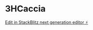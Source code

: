 # 3HCaccia

[Edit in StackBlitz next generation editor ⚡️](https://stackblitz.com/~/github.com/ProfCordasco/3HCaccia)